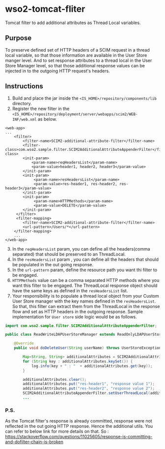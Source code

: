# wso2-tomcat-fliter
Tomcat filter to add additional attributes as Thread Local variables.

## Purpose
To preserve defined set of HTTP headers of a SCIM request in a thread local variable, so that those information
are available in the User Store manger level. 
And to set response attributes to a thread local in the User Store Manager level, so that those additional response
values can be injected in to the outgoing HTTP request's headers.

## Instructions
1. Build and place the jar inside the ```<IS_HOME>/repository/components/lib``` directory.
2. Register the new filter in the ```<IS_HOME>/repository/deployment/server/webapps/scim2/WEB-INF/web.xml``` as below.
```
<web-app>
...
    <filter>
        <filter-name>SCIM2-additional-attribute-filter</filter-name>
        <filter-class>com.wso2.sample.filter.SCIM2AdditionalAttributeAppenderFilter</filter-class>
        <init-param>
            <param-name>reqHeadersList</param-name>
            <param-value>header1, header2, header3</param-value>
        </init-param>
        <init-param>
             <param-name>resHeadersList</param-name>
             <param-value>res-header1, res-header2, res-header3</param-value>
        </init-param>
        <init-param>
             <param-name>HTTPMethods</param-name>
             <param-value>DELETE</param-value>
        </init-param>
     </filter>
     <filter-mapping>
        <filter-name>SCIM2-additional-attribute-filter</filter-name>
        <url-pattern>/Users/*</url-pattern>
    </filter-mapping>
    ...
</web-app>
```
3. In the `reqHeadersList` param, you can define all the headers(comma separated) that should be preserved to an ThreadLocal.
4. In the `resHeadersList` param , you can define all the headers that should be populated in the out going response.
5. In the `url-pattern` param, define the resource path you want thi filter to be engaged.
6. `HTTPMethods` value can be a comma separated HTTP methods where you want this filter to be engaged.
The ThreadLocal response object should have the same keys as defined in the `resHeadersList` list.
7. Your responsibility is to populate a thread local object from your Custom User Store manager with the key names
defined in the `resHeadersList`. So that, this filter can extract them from the ThreadLocal in the response flow and set
as HTTP headers in the outgoing response.
Sample implementation for `User store` side logic would be as follows.
```java
import com.wso2.sample.filter.SCIM2AdditionalAttributeAppenderFilter;

public class ReadWriteLDAPUserStoreManager extends ReadOnlyLDAPUserStoreManager {

    @Override
    public void doDeleteUser(String userName) throws UserStoreException {

        Map<String, String> additionalAttributes = SCIM2AdditionalAttributeAppenderFilter.getUserThreadLocal();
        for (String key : additionalAttributes.keySet()) {
            log.info(key + " : "  + additionalAttributes.get(key));
        }

        additionalAttributes.clear();
        additionalAttributes.put("res-header1", "response value 1");
        additionalAttributes.put("res-header2", "response value 2");
        SCIM2AdditionalAttributeAppenderFilter.setUserThreadLocal(additionalAttributes);
        ...

```

### P.S.
As the Tomcat filter's response is already committed, response
were not reflected in the out going HTTP response. Hence the additional utils. You can refer to below link for more details on that.
So : https://stackoverflow.com/questions/11025605/response-is-committing-and-dofilter-chain-is-broken
